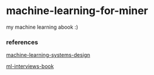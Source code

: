 # machine-learning-for-miner
my machine learning abook :)

### references

[machine-learning-systems-design](https://github.com/chiphuyen/machine-learning-systems-design)

[ml-interviews-book](https://github.com/chiphuyen/ml-interviews-book)
